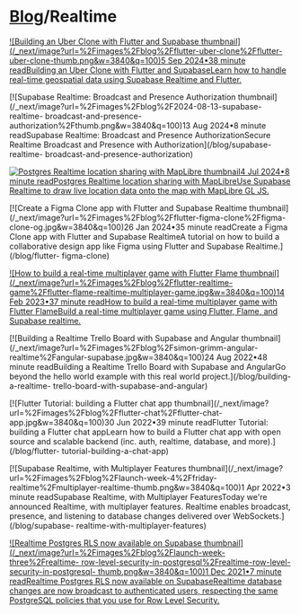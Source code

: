 # [Blog](/blog)/Realtime

[![Building an Uber Clone with Flutter and Supabase
thumbnail](/_next/image?url=%2Fimages%2Fblog%2Fflutter-uber-clone%2Fflutter-
uber-clone-thumb.png&w=3840&q=100)5 Sep 2024•38 minute readBuilding an Uber
Clone with Flutter and SupabaseLearn how to handle real-time geospatial data
using Supabase Realtime and Flutter.](/blog/flutter-uber-clone)

[![Supabase Realtime: Broadcast and Presence Authorization
thumbnail](/_next/image?url=%2Fimages%2Fblog%2F2024-08-13-supabase-realtime-
broadcast-and-presence-authorization%2Fthumb.png&w=3840&q=100)13 Aug 2024•8
minute readSupabase Realtime: Broadcast and Presence AuthorizationSecure
Realtime Broadcast and Presence with Authorization](/blog/supabase-realtime-
broadcast-and-presence-authorization)

[![Postgres Realtime location sharing with MapLibre
thumbnail](/_next/image?url=%2Fimages%2Fblog%2Fpostgres_realtime_maplibre%2Fpostgres_realtime_maplibre.png&w=3840&q=100)4
Jul 2024•8 minute readPostgres Realtime location sharing with MapLibreUse
Supabase Realtime to draw live location data onto the map with MapLibre GL
JS.](/blog/postgres-realtime-location-sharing-with-maplibre)

[![Create a Figma Clone app with Flutter and Supabase Realtime
thumbnail](/_next/image?url=%2Fimages%2Fblog%2Fflutter-figma-clone%2Ffigma-
clone-og.jpg&w=3840&q=100)26 Jan 2024•35 minute readCreate a Figma Clone app
with Flutter and Supabase RealtimeA tutorial on how to build a collaborative
design app like Figma using Flutter and Supabase Realtime.](/blog/flutter-
figma-clone)

[![How to build a real-time multiplayer game with Flutter Flame
thumbnail](/_next/image?url=%2Fimages%2Fblog%2Fflutter-realtime-
game%2Fflutter-flame-realtime-multiplayer-game.jpg&w=3840&q=100)14 Feb 2023•37
minute readHow to build a real-time multiplayer game with Flutter FlameBuild a
real-time multiplayer game using Flutter, Flame, and Supabase
realtime.](/blog/flutter-real-time-multiplayer-game)

[![Building a Realtime Trello Board with Supabase and Angular
thumbnail](/_next/image?url=%2Fimages%2Fblog%2Fsimon-grimm-angular-
realtime%2Fangular-supabase.jpg&w=3840&q=100)24 Aug 2022•48 minute
readBuilding a Realtime Trello Board with Supabase and AngularGo beyond the
hello world example with this real world project.](/blog/building-a-realtime-
trello-board-with-supabase-and-angular)

[![Flutter Tutorial: building a Flutter chat app
thumbnail](/_next/image?url=%2Fimages%2Fblog%2Fflutter-chat%2Fflutter-chat-
app.jpg&w=3840&q=100)30 Jun 2022•39 minute readFlutter Tutorial: building a
Flutter chat appLearn how to build a Flutter chat app with open source and
scalable backend (inc. auth, realtime, database, and more).](/blog/flutter-
tutorial-building-a-chat-app)

[![Supabase Realtime, with Multiplayer Features
thumbnail](/_next/image?url=%2Fimages%2Fblog%2Flaunch-week-4%2Ffriday-
realtime%2Fmultiplayer-realtime-thumb.png&w=3840&q=100)1 Apr 2022•3 minute
readSupabase Realtime, with Multiplayer FeaturesToday we're announced
Realtime, with multiplayer features. Realtime enables broadcast, presence, and
listening to database changes delivered over WebSockets.](/blog/supabase-
realtime-with-multiplayer-features)

[![Realtime Postgres RLS now available on Supabase
thumbnail](/_next/image?url=%2Fimages%2Fblog%2Flaunch-week-three%2Frealtime-
row-level-security-in-postgresql%2Frealtime-row-level-security-in-postgresql-
thumb.png&w=3840&q=100)1 Dec 2021•7 minute readRealtime Postgres RLS now
available on SupabaseRealtime database changes are now broadcast to
authenticated users, respecting the same PostgreSQL policies that you use for
Row Level Security.](/blog/realtime-row-level-security-in-postgresql)

